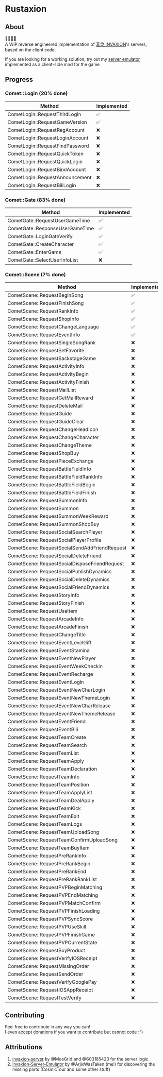 # Rustaxion

## About

🚧🚧🚧🚧 <br />
A WIP reverse engineered implementation of [音灵 INVAXION](https://store.steampowered.com/app/921630/_INVAXION/)'s servers, based on the client code.

If you are looking for a working solution, try out my [server emulator](https://github.com/Invaxion-Server-Emulator/invaxion-server-emulator) implemented as a client-side mod for the game.

<!-- progress-start -->
## Progress

### Comet::Login (20% done)

| Method | Implemented |
| --------- | ------- |
| CometLogin::RequestThirdLogin | ✅ |
| CometLogin::RequestGameVersion | ✅ |
| CometLogin::RequestRegAccount | ❌ |
| CometLogin::RequestLoginAccount | ❌ |
| CometLogin::RequestFindPassword | ❌ |
| CometLogin::RequestQuickToken | ❌ |
| CometLogin::RequestQuickLogin | ❌ |
| CometLogin::RequestBindAccount | ❌ |
| CometLogin::RequestAnnouncement | ❌ |
| CometLogin::RequestBiliLogin | ❌ |

### Comet::Gate (83% done)

| Method | Implemented |
| --------- | ------- |
| CometGate::RequestUserGameTime | ✅ |
| CometGate::ResponseUserGameTime | ✅ |
| CometGate::LoginGateVerify | ✅ |
| CometGate::CreateCharacter | ✅ |
| CometGate::EnterGame | ✅ |
| CometGate::SelectUserInfoList | ❌ |

### Comet::Scene (7% done)

| Method | Implemented |
| --------- | ------- |
| CometScene::RequestBeginSong | ✅ |
| CometScene::RequestFinishSong | ✅ |
| CometScene::RequestRankInfo | ✅ |
| CometScene::RequestShopInfo | ✅ |
| CometScene::RequestChangeLanguage | ✅ |
| CometScene::RequestEventInfo | ✅ |
| CometScene::RequestSingleSongRank | ❌ |
| CometScene::RequestSetFavorite | ❌ |
| CometScene::RequestBackstageGame | ❌ |
| CometScene::RequestActivityInfo | ❌ |
| CometScene::RequestActivityBegin | ❌ |
| CometScene::RequestActivityFinish | ❌ |
| CometScene::RequestMailList | ❌ |
| CometScene::RequestGetMailReward | ❌ |
| CometScene::RequestDeleteMail | ❌ |
| CometScene::RequestGuide | ❌ |
| CometScene::RequestGuideClear | ❌ |
| CometScene::RequestChangeHeadIcon | ❌ |
| CometScene::RequestChangeCharacter | ❌ |
| CometScene::RequestChangeTheme | ❌ |
| CometScene::RequestShopBuy | ❌ |
| CometScene::RequestPieceExchange | ❌ |
| CometScene::RequestBattleFieldInfo | ❌ |
| CometScene::RequestBattleFieldRankInfo | ❌ |
| CometScene::RequestBattleFieldBegin | ❌ |
| CometScene::RequestBattleFieldFinish | ❌ |
| CometScene::RequestSummonInfo | ❌ |
| CometScene::RequestSummon | ❌ |
| CometScene::RequestSummonWeekReward | ❌ |
| CometScene::RequestSummonShopBuy | ❌ |
| CometScene::RequestSocialSearchPlayer | ❌ |
| CometScene::RequestSocialPlayerProfile | ❌ |
| CometScene::RequestSocialSendAddFriendRequest | ❌ |
| CometScene::RequestSocialDeleteFriend | ❌ |
| CometScene::RequestSocialDisposeFriendRequest | ❌ |
| CometScene::RequestSocialPublishDynamics | ❌ |
| CometScene::RequestSocialDeleteDynamics | ❌ |
| CometScene::RequestSocialFriendDynamics | ❌ |
| CometScene::RequestStoryInfo | ❌ |
| CometScene::RequestStoryFinish | ❌ |
| CometScene::RequestUseItem | ❌ |
| CometScene::RequestArcadeInfo | ❌ |
| CometScene::RequestArcadeFinish | ❌ |
| CometScene::RequestChangeTitle | ❌ |
| CometScene::RequestEventLevelGift | ❌ |
| CometScene::RequestEventStamina | ❌ |
| CometScene::RequestEventNewPlayer | ❌ |
| CometScene::RequestEventWeekCheckin | ❌ |
| CometScene::RequestEventRecharge | ❌ |
| CometScene::RequestEventLogin | ❌ |
| CometScene::RequestEventNewCharLogin | ❌ |
| CometScene::RequestEventNewThemeLogin | ❌ |
| CometScene::RequestEventNewCharRelease | ❌ |
| CometScene::RequestEventNewThemeRelease | ❌ |
| CometScene::RequestEventFriend | ❌ |
| CometScene::RequestEventBili | ❌ |
| CometScene::RequestTeamCreate | ❌ |
| CometScene::RequestTeamSearch | ❌ |
| CometScene::RequestTeamList | ❌ |
| CometScene::RequestTeamApply | ❌ |
| CometScene::RequestTeamDeclaration | ❌ |
| CometScene::RequestTeamInfo | ❌ |
| CometScene::RequestTeamPosition | ❌ |
| CometScene::RequestTeamApplyList | ❌ |
| CometScene::RequestTeamDealApply | ❌ |
| CometScene::RequestTeamKick | ❌ |
| CometScene::RequestTeamExit | ❌ |
| CometScene::RequestTeamLogs | ❌ |
| CometScene::RequestTeamUploadSong | ❌ |
| CometScene::RequestTeamConfirmUploadSong | ❌ |
| CometScene::RequestTeamBuyItem | ❌ |
| CometScene::RequestPreRankInfo | ❌ |
| CometScene::RequestPreRankBegin | ❌ |
| CometScene::RequestPreRankEnd | ❌ |
| CometScene::RequestPreRankRankList | ❌ |
| CometScene::RequestPVPBeginMatching | ❌ |
| CometScene::RequestPVPEndMatching | ❌ |
| CometScene::RequestPVPMatchConfirm | ❌ |
| CometScene::RequestPVPFinishLoading | ❌ |
| CometScene::RequestPVPSyncScore | ❌ |
| CometScene::RequestPVPUseSkill | ❌ |
| CometScene::RequestPVPFinishGame | ❌ |
| CometScene::RequestPVPCurrentState | ❌ |
| CometScene::RequestBuyProduct | ❌ |
| CometScene::RequestVerifyIOSReceipt | ❌ |
| CometScene::RequestMissingOrder | ❌ |
| CometScene::RequestSendOrder | ❌ |
| CometScene::RequestVerifyGooglePay | ❌ |
| CometScene::RequestIOSAppReceipt | ❌ |
| CometScene::RequestTestVerify | ❌ |

<!-- progress-end -->

## Contributing

Feel free to contribute in any way you can! <br />
I even accept [donations](https://github.com/sponsors/ArjixWasTaken) if you want to contribute but cannot code :^)

## Attributions

1. [invaxion-server](https://github.com/603185423/invaxion-server) by @MoeGrid and @603185423 for the server logic
2. [Invaxion-Server-Emulator](https://github.com/Invaxion-Server-Emulator/invaxion-server-emulator) by @ArjixWasTaken (me!) for discovering the missing parts (CosmicTour and some other stuff)
